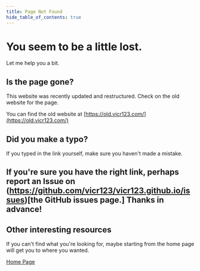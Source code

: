 ```yaml
---
title: Page Not Found
hide_table_of_contents: true
---
```


# You seem to be a little lost.

Let me help you a bit.

## Is the page gone?

This website was recently updated and restructured. Check on the old website for the page.

You can find the old website at [https://old.vicr123.com/](https://old.vicr123.com/)

## Did you make a typo?

If you typed in the link yourself, make sure you haven't made a mistake.

## If you're sure you have the right link, perhaps report an Issue on (https://github.com/vicr123/vicr123.github.io/issues)[the GitHub issues page.] Thanks in advance!

## Other interesting resources

If you can't find what you're looking for, maybe starting from the home page will get you to where you wanted.

[Home Page](https://vicr123.com/)
